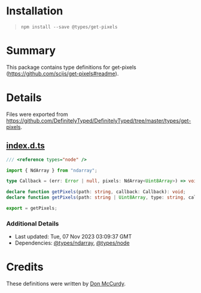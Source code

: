 # Installation
> `npm install --save @types/get-pixels`

# Summary
This package contains type definitions for get-pixels (https://github.com/scijs/get-pixels#readme).

# Details
Files were exported from https://github.com/DefinitelyTyped/DefinitelyTyped/tree/master/types/get-pixels.
## [index.d.ts](https://github.com/DefinitelyTyped/DefinitelyTyped/tree/master/types/get-pixels/index.d.ts)
````ts
/// <reference types="node" />

import { NdArray } from "ndarray";

type Callback = (err: Error | null, pixels: NdArray<Uint8Array>) => void;

declare function getPixels(path: string, callback: Callback): void;
declare function getPixels(path: string | Uint8Array, type: string, callback: Callback): void;

export = getPixels;

````

### Additional Details
 * Last updated: Tue, 07 Nov 2023 03:09:37 GMT
 * Dependencies: [@types/ndarray](https://npmjs.com/package/@types/ndarray), [@types/node](https://npmjs.com/package/@types/node)

# Credits
These definitions were written by [Don McCurdy](https://github.com/donmccurdy).
